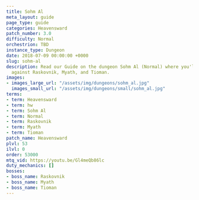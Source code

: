 ```yaml
---
title: Sohm Al
meta_layout: guide
page_type: guide
categories: Heavensward
patch_number: 3.0
difficulty: Normal
orchestrion: TBD
instance_type: Dungeon
date: 2018-07-09 00:00:00 +0000
slug: sohm-al
description: Read our Guide on the dungeon Sohm Al (Normal) where you'll face off
  against Raskovnik, Myath, and Tioman.
images:
- images_large_url: "/assets/img/dungeons/sohm_al.jpg"
  images_small_url: "/assets/img/dungeons/small/sohm_al.jpg"
terms:
- term: Heavensward
- term: hw
- term: Sohm Al
- term: Normal
- term: Raskovnik
- term: Myath
- term: Tioman
patch_name: Heavensward
plvl: 53
ilvl: 0
order: 53000
mtq_vid: https://youtu.be/Gl4meQb86lc
duty_mechanics: []
bosses:
- boss_name: Raskovnik
- boss_name: Myath
- boss_name: Tioman
---
```

